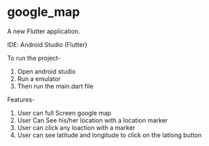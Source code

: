 # google_map

A new Flutter application.

IDE: Android Studio (Flutter)

To run the project-
1. Open android studio
2. Run a emulator
3. Then run the main.dart file

Features-
1. User can full Screen google map
2. User Can See his/her location with a location marker
3. User can click any loaction with a marker
4. User can see latitude and longitude to click on the latlong button 
